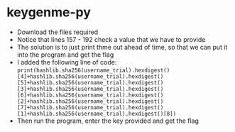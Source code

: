# keygenme-py
- Download the files required
- Notice that lines 157 - 192 check a value that we have to provide
- The solution is to just print thme out ahead of time, so that we can put it into the program and get the flag
- I added the following line of code: 
    ```print(hashlib.sha256(username_trial).hexdigest()[4]+hashlib.sha256(username_trial).hexdigest()[5]+hashlib.sha256(username_trial).hexdigest()[3]+hashlib.sha256(username_trial).hexdigest()[6]+hashlib.sha256(username_trial).hexdigest()[2]+hashlib.sha256(username_trial).hexdigest()[7]+hashlib.sha256(username_trial).hexdigest()[1]+hashlib.sha256(username_trial).hexdigest()[8])```
- Then run the program, enter the key provided and get the flag